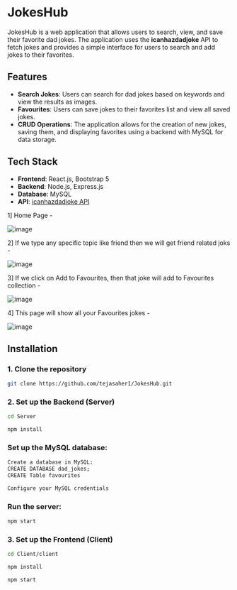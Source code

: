 # JokesHub

JokesHub is a web application that allows users to search, view, and save their favorite dad jokes. The application uses the **icanhazdadjoke** API to fetch jokes and provides a simple interface for users to search and add jokes to their favorites.

## Features

- **Search Jokes**: Users can search for dad jokes based on keywords and view the results as images.
- **Favourites**: Users can save jokes to their favorites list and view all saved jokes.
- **CRUD Operations**: The application allows for the creation of new jokes, saving them, and displaying favorites using a backend with MySQL for data storage.

## Tech Stack

- **Frontend**: React.js, Bootstrap 5
- **Backend**: Node.js, Express.js
- **Database**: MySQL
- **API**: [icanhazdadjoke API](https://icanhazdadjoke.com/api#fetch-a-dad-joke)

1] Home Page - 

![image](https://github.com/user-attachments/assets/92e4ed02-b9f6-480e-a82b-951fa04b0de2)

2] If we type any specific topic like friend then we will get friend related joks - 

![image](https://github.com/user-attachments/assets/a5ae66da-905c-464a-8087-8168a6f6528b)

3] If we click on Add to Favourites, then that joke will add to Favourites collection - 

![image](https://github.com/user-attachments/assets/3fb3f9cc-f869-4262-af9f-ea5cb3c83610)

4] This page will show all your Favourites jokes - 

![image](https://github.com/user-attachments/assets/419cebf1-7ec8-4a08-84dc-3b4a2a3583f0)



## Installation

### 1. Clone the repository

```bash
git clone https://github.com/tejasaher1/JokesHub.git
```

### 2. Set up the Backend (Server)
```bash
cd Server

npm install
```
### Set up the MySQL database:
```bash
Create a database in MySQL:
CREATE DATABASE dad_jokes;
CREATE Table favourites

Configure your MySQL credentials
```
### Run the server:
```bash
npm start
```

### 3. Set up the Frontend (Client)
```bash
cd Client/client

npm install

npm start

```



